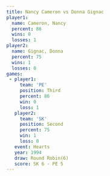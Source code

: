 ```yaml
---
title: Nancy Cameron vs Donna Gignac
player1:              
  name: Cameron, Nancy
  percent: 86         
  wins: 0             
  losses: 1           
player2:              
  name: Gignac, Donna 
  percent: 75         
  wins: 1             
  losses: 0           
games:
 - player1:         
     team: 'PE'     
     position: Third
     percent: 86    
     win: 0         
     loss: 1        
   player2:          
     team: 'SK'      
     position: Second
     percent: 75     
     win: 1          
     loss: 0         
   event: Hearts       
   year: 1994          
   draw: Round Robin(6)
   score: SK 6 - PE 5  
---
```

